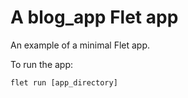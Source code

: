 # A blog_app Flet app

An example of a minimal Flet app.

To run the app:

```
flet run [app_directory]
```